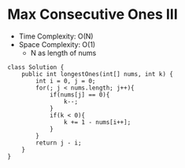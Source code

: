 # Max Consecutive Ones III

- Time Complexity: O(N)
- Space Complexity: O(1)
  - N as length of nums

```
class Solution {
    public int longestOnes(int[] nums, int k) {
        int i = 0, j = 0;
        for(; j < nums.length; j++){
            if(nums[j] == 0){
                k--;
            }
            if(k < 0){
                k += 1 - nums[i++];
            }
        }
        return j - i;
    }
}
```
